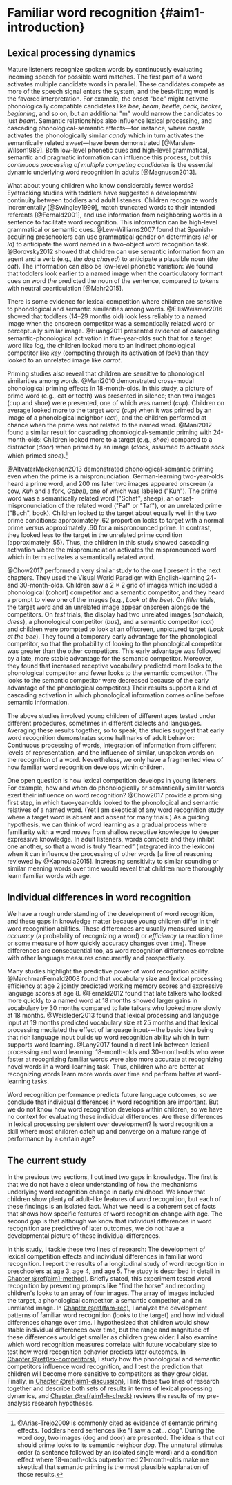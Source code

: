 
Familiar word recognition {#aim1-introduction}
=======================================================================

Lexical processing dynamics
------------------------------------------------------------------------

Mature listeners recognize spoken words by continuously evaluating
incoming speech for possible word matches. The first part of a word
activates multiple candidate words in parallel. These candidates compete
as more of the speech signal enters the system, and the best-fitting
word is the favored interpretation. For example, the onset "bee" might
activate phonologically compatible candidates like *bee*, *beam*,
*beetle*, *beak*, *beaker*, *beginning*, and so on, but an additional
"m" would narrow the candidates to just *beam*. Semantic relationships
also influence lexical processing, and cascading phonological-semantic
effects—for instance, where *castle* activates the phonologically
similar *candy* which in turn activates the semantically related
*sweet*—have been demonstrated [@Marslen-Wilson1989]. Both low-level
phonetic cues and high-level grammatical, semantic and pragmatic
information can influence this process, but this *continuous processing
of multiple competing candidates* is the essential dynamic underlying
word recognition in adults [@Magnuson2013].

What about young children who know considerably fewer words? Eyetracking
studies with toddlers have suggested a developmental continuity between
toddlers and adult listeners. Children recognize words incrementally
[@Swingley1999], match truncated words to their intended referents
[@Fernald2001], and use information from neighboring words in a
sentence to facilitate word recognition. This information can be
high-level grammatical or semantic cues. @Lew-Williams2007 found that
Spanish-acquiring preschoolers can use grammatical gender on determiners
(*el* or *la*) to anticipate the word named in a two-object word
recognition task. @Borovsky2012 showed that children can use semantic
information from an agent and a verb (e.g., *the dog chased*) to
anticipate a plausible noun (*the cat*). The information can also be
low-level phonetic variation: We found that toddlers look earlier to a
named image when the coarticulatory formant cues on word *the* predicted
the noun of the sentence, compared to tokens with neutral coarticulation
[@Mahr2015].

There is some evidence for lexical competition where children are
sensitive to phonological and semantic similarities among words.
@EllisWeismer2016 showed that toddlers (14–29 months old) look less
reliably to a named image when the onscreen competitor was a
semantically related word or perceptually similar image. @Huang2011
presented evidence of cascading semantic-phonological activation in
five-year-olds such that for a target word like *log*, the children
looked more to an indirect phonological competitor like *key* (competing
through its activation of *lock*) than they looked to an unrelated image
like *carrot*.

Priming studies also reveal that children are sensitive to phonological 
similarities among words. @Mani2010 demonstrated
cross-modal phonological priming effects in 18-month-olds. In this
study, a picture of prime word (e.g., cat or teeth) was presented in
silence; then two images (cup and shoe) were presented, one of which was
named (*cup*). Children on average looked more to the target word
(*cup*) when it was primed by an image of a phonological neighbor
(*cat*), and the children performed at chance when the prime was not
related to the named word. @Mani2012 found a similar result for
cascading phonological-semantic priming with 24-month-olds: Children
looked more to a target (e.g., *shoe*) compared to a distractor (*door*)
when primed by an image (*clock*, assumed to activate *sock* which
primed *shoe*).[^semantic-priming]

@AltvaterMackensen2013 demonstrated phonological-semantic priming even
when the prime is a mispronunciation. German-learning two-year-olds
heard a prime word, and 200 ms later two images appeared onscreen (a cow,
*Kuh* and a fork, *Gabel*), one of which was labeled ("Kuh"). The prime word
was a semantically related word ("Schaf", sheep), an
onset-mispronunciation of the related word ("Faf" or "Taf"), or an
unrelated prime ("Buch", book). Children looked to the target about
equally well in the two prime conditions: approximately .62 proportion
looks to target with a normal prime versus approximately .60 for a
mispronounced prime. In contrast, they looked less to the target in the
unrelated prime condition (approximately .55). Thus, the children in
this study showed cascading activation where the mispronunciation
activates the mispronounced word which in term activates a semantically
related word.

@Chow2017 performed a very similar study to the one I present in the next chapters.
They used the Visual World Paradigm with English-learning 24-
and 30-month-olds. Children saw a 2 × 2 grid of images which included a
phonological (cohort) competitor and a semantic competitor, and they
heard a prompt to view one of the images (e.g., *Look at the bee*). On *filler*
trials, the target word and an unrelated image appear onscreen alongside the
competitors. On *test* trials, the display had two unrelated images
(*sandwich*, *dress*), a phonological competitor (*bus*), and a semantic
competitor (*cat*) and children were prompted to look at an offscreen,
unpictured target (*Look at the bee*). They found a
temporary early advantage for the
phonological competitor, so that the probability of looking to the
phonological competitor was greater than the other competitors. This
early advantage was followed by a late, more stable advantage for the
semantic competitor. Moreover, they found that increased receptive
vocabulary predicted more looks to the phonological competitor and fewer
looks to the semantic competitor. (The looks to the semantic competitor
were decreased because of the early advantage of the phonological
competitor.) Their results support a kind of cascading activation in
which phonological information comes online before semantic information.


[^semantic-priming]: @Arias-Trejo2009 is commonly cited as evidence of
semantic priming effects. Toddlers heard sentences like "I saw a cat...
dog". During the word *dog*, two images (dog and door) are presented.
The idea is that *cat* should prime looks to its semantic neighbor
*dog*. The unnatural stimulus order (a sentence followed by an isolated
single word) and a condition effect where 18-month-olds
outperformed 21-month-olds make me skeptical that semantic priming is
the most plausible explanation of those results.

The above studies involved young children of different ages tested under
different procedures, sometimes in different dialects and languages.
Averaging these results together, so to speak, the studies suggest that
early word recognition demonstrates some hallmarks of adult behavior:
Continuous processing of words, integration of information from
different levels of representation, and the influence of similar,
unspoken words on the recognition of a word. Nevertheless, we only have a
fragmented view of how familiar word recognition develops within children.

One open question is how lexical competition develops in young
listeners. For example, how and when do phonologically or semantically
similar words exert their influence on word recognition? @Chow2017
provide a promising first step, in which two-year-olds looked to the
phonological and semantic relatives of a named word. (Yet I am skeptical
of any word recognition study where a target word is absent and absent
for many trials.) As a guiding
hypothesis, we can think of word learning as a gradual process where
familiarity with a word moves from shallow receptive knowledge to deeper
expressive knowledge. In adult listeners, words compete and they inhibit
one another, so that a word is truly “learned” (integrated into the
lexicon) when it can influence the processing of other words [a line of
reasoning reviewed by @Kapnoula2015]. Increasing sensitivity to similar
sounding or similar meaning words over time would reveal that children
more thoroughly learn familiar words with age. 




Individual differences in word recognition
------------------------------------------------------------------------

We have a rough understanding of the development of word recognition,
and these gaps in knowledge matter because young children differ in
their word recognition abilities. These differences are usually measured
using *accuracy* (a probability of recognizing a word) or
*efficiency* (a reaction time or some measure of how quickly accuracy
changes over time). These differences are consequential too, as word
recognition differences correlate with other language measures
concurrently and prospectively.

Many studies highlight the predictive power of word recognition ability.
@MarchmanFernald2008 found that vocabulary size and lexical processing
efficiency at age 2 jointly predicted working memory scores and
expressive language scores at age 8. @Fernald2012 found that late
talkers who looked more quickly to a named word at 18 months showed
larger gains in vocabulary by 30 months compared to late talkers who
looked more slowly at 18 months. @Weisleder2013 found that lexical
processing and language input at 19 months predicted vocabulary size
at 25 months and that lexical processing mediated the effect of
language input---the basic idea being that rich language input builds up
word recognition ability which in turn supports word learning. @Lany2017
found a direct link between lexical processing and word
learning: 18-month-olds and 30-month-olds who were faster at recognizing
familiar words were also more accurate at recognizing novel words in a
word-learning task. Thus, children who are better at recognizing words
learn more words over time and perform better at word-learning tasks.

Word recognition performance predicts future language outcomes, so we
conclude that individual differences in word recognition are important.
But we do not know how word recognition develops within children, so we
have no context for evaluating these individual differences. Are these
differences in lexical processing persistent over development? Is word
recognition a skill where most children catch up and converge on a
mature range of performance by a certain age? 


The current study
------------------------------------------------------------------------

In the previous two sections, I outlined two gaps in knowledge. The
first is that we do not have a clear understanding of how the mechanisms
underlying word recognition change in early childhood. We know that children
show plenty of adult-like features of word recognition, but each of
these findings is an isolated fact. What we need is a coherent set of
facts that shows how specific features of word recognition change with age.
The second gap is that although we know that individual differences in
word recognition are predictive of later outcomes, we do not have a
developmental picture of these individual differences.

In this study, I tackle these two lines of research: The development of
lexical competition effects and individual differences in familiar word
recognition. I report the results of a longitudinal study of word
recognition in preschoolers at age 3, age 4, and age 5. The study is
described in detail in [Chapter \@ref(aim1-method)](#aim1-method).
Briefly stated, this experiment tested word recognition by presenting
prompts like "find the horse" and recording children's looks to an array
of four images. The array of images included the target, a phonological
competitor, a semantic competitor, and an unrelated image. In 
[Chapter \@ref(fam-rec)](#fam-rec), I analyze the development patterns of
familiar word recognition (looks to the target) and how individual
differences change over time. I hypothesized that children would show
stable individual differences over time, but the range and magnitude of
these differences would get smaller as children grew older. I also
examine which word recognition measures correlate with future vocabulary
size to test how word recognition behavior predicts later outcomes.
In [Chapter \@ref(lex-competitors)](#lex-competitors), I study how the
phonological and semantic competitors influence word recognition, and I
test the prediction that children will become more sensitive to
competitors as they grow older. Finally, in
[Chapter \@ref(aim1-discussion)](#aim1-discussion), I link these two
lines of research together and describe both sets of results in terms of
lexical processing dynamics, and [Chapter \@ref(aim1-h-check)](#aim1-h-check)
reviews the results of my pre-analysis research hypotheses.



<!-- One first step towards understanding differences in word recognition is -->
<!-- the following observation: The best predictor of lexical processing -->
<!-- efficiency in children is concurrent vocabulary size. That is, children -->
<!-- who know more words look more quickly and reliably to a named word -->
<!-- [e.g., @MPPaper]. This fact deserves a brief reflection: Suppose the -->
<!-- information-processing mechanism behind word recognition were just a -->
<!-- naïve table search. Then this finding is somewhat puzzling: Children -->
<!-- with larger lexicons have to find a needle in a larger haystack—yet this -->
<!-- apparent liability is an advantage. That is why the search analogy is -->
<!-- naïve. One explanation follows from the earlier described idea about -->
<!-- graded word learning: Children become better at recognizing words as -->
<!-- they learn more words because they extract regularities and discover -->
<!-- similarities among words and develop more efficient lexical -->
<!-- representations—the haystack develops regularity and becomes easier to -->
<!-- search. The development of word recognition requires learning similarities among words and therefore requires -->




<!-- {#aim-discussion} -->

<!-- It is not clear what mechanisms explain the relationship between word -->
<!-- recognition and later outcomes. Children who are faster at recognizing -->
<!-- words could be better word learners:  -->







<!-- Taken together, these results are inconclusive. -->

<!-- This result would -->
<!-- suggest word recognition reflects domain-general processing abilities that influence word learning. -->


<!-- In [MahrEdwards2018], we evaluated -->
<!-- language input and lexical processing too. We found that language input -->
<!-- and word recognition at age 3 efficiency predicted growth in age-4 -->
<!-- receptive vocabulary, but only word recognition predicted growth in -->
<!-- age-4 expressive vocabulary. We concluded that receptive vocabulary -->


<!-- Children differ in word-recognition ability in ways that  -->


<!-- Although it is a robust predictor of word recognition, vocabulary size -->
<!-- is nonspecific. For lexical processing dynamics, vocabulary size can be -->
<!-- considered an indicator for the organization and efficiency of a child’s -->
<!-- lexicon, but it also correlates with other (meaningful) differences. -->
<!-- Vocabulary is related to differences in speech perception -->
<!-- [@Cristia2014_Review] and environmental factors like language input -->
<!-- [e.g., @HartRisley; @Hoff2003]. For instance, measures of speech -->
<!-- perception at 6–8 months predict vocabulary size at 24 months [e.g., -->
<!-- @Tsao2004; @Kuhl2008], so processing predicts future vocabulary predicts -->
<!-- concurrent processing. -->



<!-- Word recognition efficiency and vocabulary size are interconnected -->
<!-- measures with concurrent and predictive associations. This project can -->
<!-- clarify this relationship by examining the co-development of word -->
<!-- recognition, vocabulary size, and speech perception. In particular, I -->
<!-- will ask how individual differences in word recognition change over time.  -->

<!-- By studying how sensitivity to -->
<!-- similar-sounding and similar-meaning words develop over time and within -->
<!-- ever-growing vocabularies, this project can reveal how children come to -->
<!-- process words efficiently. -->
